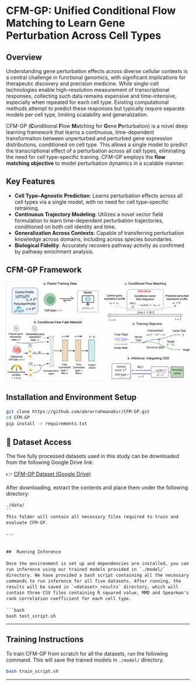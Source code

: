 # CFM-GP: Unified Conditional Flow Matching to Learn Gene Perturbation Across Cell Types

##  Overview

Understanding gene perturbation effects across diverse cellular contexts is a central challenge in functional genomics, with significant implications for therapeutic discovery and precision medicine. While single-cell technologies enable high-resolution measurement of transcriptional responses, collecting such data remains expensive and time-intensive, especially when repeated for each cell type. Existing computational methods attempt to predict these responses but typically require separate models per cell type, limiting scalability and generalization.

CFM-GP (**C**onditional **F**low **M**atching for **G**ene **P**erturbation) is a novel deep learning framework that learns a continuous, time-dependent transformation between unperturbed and perturbed gene expression distributions, conditioned on cell type. This allows a single model to predict the transcriptional effect of a perturbation across all cell types, eliminating the need for cell type–specific training. CFM-GP employs the **flow matching objective** to model perturbation dynamics in a scalable manner.

##  Key Features

- **Cell Type–Agnostic Prediction**: Learns perturbation effects across all cell types via a single model, with no need for cell type–specific retraining.
- **Continuous Trajectory Modeling**: Utilizes a novel vector field formulation to learn time-dependent perturbation trajectories, conditioned on both cell identity and time.
- **Generalization Across Contexts**: Capable of transferring perturbation knowledge across domains, including across species boundaries.
- **Biological Fidelity**: Accurately recovers pathway activity as confirmed by pathway enrichment analysis.



## CFM-GP Framework
![CFM-GP Framework](cfm.png)

##  Installation and Environment Setup

```bash
git clone https://github.com/abrarrahmanabir/CFM-GP.git
cd CFM-GP
pip install -r requirements.txt

```

## 📂 Dataset Access

The five fully processed datasets used in this study can be downloaded from the following Google Drive link:

👉 [CFM-GP Dataset (Google Drive)](https://drive.google.com/file/d/1sJxHM4te1CNShBLUrLVEGPrkEbOjM7mk/view?usp=sharing)

After downloading, extract the contents and place them under the following directory:

```
./data/
``
This folder will contain all necessary files required to train and evaluate CFM-GP.

---


##  Running Inference

Once the environment is set up and dependencies are installed, you can run inference using our trained models provided in `./model/` directory. We have provided a bash script containing all the necessary commands to run inference for all five datasets. After running, the results will be saved in `<dataset>_results` directory, which will contain three CSV files containing R squared value, MMD and Spearman's rank correlation coefficient for each cell type.

```bash
bash test_script.sh 
```

---

## Training Instructions

To train CFM-GP from scratch for all the datasets, run the following command. This will save the trained models in `./model/` directory.

```bash
bash train_script.sh
```


---



